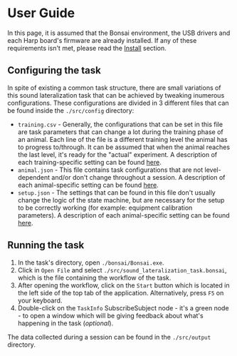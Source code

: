 # User Guide

In this page, it is assumed that the Bonsai environment, the USB drivers and each Harp board's firmware are already installed. If any of these requirements isn't met, please read the [Install](../installation/bonsai.md) section.

## Configuring the task
In spite of existing a common task structure, there are small variations of this sound lateralization task that can be achieved by tweaking inumerous configurations. These configurations are divided in 3 different files that can be found inside the `./src/config` directory:
- `training.csv` - Generally, the configurations that can be set in this file are task parameters that can change a lot during the training phase of an animal. Each line of the file is a different training level the animal has to progress to/through. It can be assumed that when the animal reaches the last level, it's ready for the "actual" experiment. A description of each training-specific setting can be found [here](../api/SLTUtils.TrainingConfiguration.yml).
- `animal.json` - This file contains task configurations that are not level-dependent and/or don't change throughout a session. A description of each animal-specific setting can be found [here](../api/SLTUtils.AnimalSpecificConfiguration.yml).
- `setup.json` - The settings that can be found in this file don't usually change the logic of the state machine, but are necessary for the setup to be correctly working (for example: equipment calibration parameters). A description of each animal-specific setting can be found [here](../api/SLTUtils.SetupConfiguration.yml).

## Running the task

1. In the task's directory, open `./bonsai/Bonsai.exe`.
2. Click in `Open File` and select `./src/sound_lateralization_task.bonsai`, which is the file containing the workflow of the task.
3. After opening the workflow, click on the `Start` button which is located in the left side of the top tab of the application. Alternatively, press `F5` on your keyboard.
4. Double-click on the `TaskInfo` SubscribeSubject node - it's a green node - to open a window which will be giving feedback about what's happening in the task (_optional_).

The data collected during a session can be found in the `./src/output` directory.